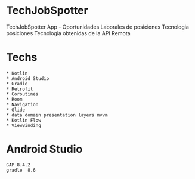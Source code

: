 # TechJobSpotter
  TechJobSpotter App - Oportunidades Laborales de posiciones Tecnologia
  posiciones Tecnologia obtenidas de la API Remota

# Techs
    * Kotlin
    * Android Studio
    * Gradle
    * Retrofit
    * Coroutines
    * Room
    * Navigation
    * Glide
    * data domain presentation layers mvvm
    * Kotlin Flow
    * ViewBinding


# Android Studio 
    GAP 8.4.2
    gradle  8.6

